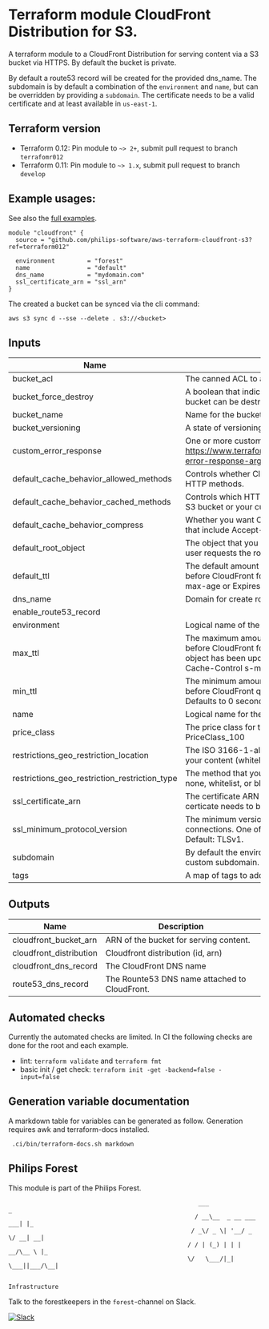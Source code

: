 # Terraform module CloudFront Distribution for S3.

A terraform module to a CloudFront Distribution for serving content via a S3 bucket via HTTPS. By default the bucket is private.

By default a route53 record will be created for the provided dns_name. The subdomain is by default a combination of the `environment` and `name`, but can be overridden by providing a `subdomain`. The certificate needs to be a valid certificate and at least available in `us-east-1`.


## Terraform version

- Terraform 0.12: Pin module to `~> 2+`, submit pull request to branch `terrafomr012`
- Terraform 0.11: Pin module to `~> 1.x`, submit pull request to branch `develop`


## Example usages:
See also the [full examples](./examples).

```
module "cloudfront" {
  source = "github.com/philips-software/aws-terraform-cloudfront-s3?ref=terraform012"

  environment         = "forest"
  name                = "default"
  dns_name            = "mydomain.com"
  ssl_certificate_arn = "ssl_arn"
}

```
The created a bucket can be synced via the cli command:
```
aws s3 sync d --sse --delete . s3://<bucket>
```

## Inputs

| Name | Description | Type | Default | Required |
|------|-------------|:----:|:-----:|:-----:|
| bucket\_acl | The canned ACL to apply. Defaults to private. | string | `"private"` | no |
| bucket\_force\_destroy | A boolean that indicates all objects should be deleted from the bucket so that the bucket can be destroyed without error. These objects are not recoverable. | bool | `"false"` | no |
| bucket\_name | Name for the bucket. | string | `""` | no |
| bucket\_versioning | A state of versioning | bool | `"false"` | no |
| custom\_error\_response | One or more custom error response elements (multiples allowed), see https://www.terraform.io/docs/providers/aws/r/cloudfront_distribution.html#custom-error-response-arguments | list(map(string)) | `<list>` | no |
| default\_cache\_behavior\_allowed\_methods | Controls whether CloudFront caches the response to requests using the specified HTTP methods. | list(string) | `<list>` | no |
| default\_cache\_behavior\_cached\_methods | Controls which HTTP methods CloudFront processes and forwards to your Amazon S3 bucket or your custom origin. | list(string) | `<list>` | no |
| default\_cache\_behavior\_compress | Whether you want CloudFront to automatically compress content for web requests that include Accept-Encoding: gzip in the request header (default: false). | bool | `"false"` | no |
| default\_root\_object | The object that you want CloudFront to return (for example, index.html) when an end user requests the root URL. | string | `"index.html"` | no |
| default\_ttl | The default amount of time (in seconds) that an object is in a CloudFront cache before CloudFront forwards another request in the absence of an Cache-Control max-age or Expires header. Defaults to 1 day. | number | `"86400"` | no |
| dns\_name | Domain for create route53 records, mandory by default. | string | `""` | no |
| enable\_route53\_record |  | bool | `"true"` | no |
| environment | Logical name of the environment. | string | n/a | yes |
| max\_ttl | The maximum amount of time (in seconds) that an object is in a CloudFront cache before CloudFront forwards another request to your origin to determine whether the object has been updated. Only effective in the presence of Cache-Control max-age, Cache-Control s-maxage, and Expires headers. Defaults to 365 days. | number | `"31536000"` | no |
| min\_ttl | The minimum amount of time that you want objects to stay in CloudFront caches before CloudFront queries your origin to see whether the object has been updated. Defaults to 0 seconds. | number | `"0"` | no |
| name | Logical name for the distribution. | string | n/a | yes |
| price\_class | The price class for this distribution. One of PriceClass_All, PriceClass_200, PriceClass_100 | string | `"PriceClass_100"` | no |
| restrictions\_geo\_restriction\_location | The ISO 3166-1-alpha-2 codes for which you want CloudFront either to distribute your content (whitelist) or not distribute your content (blacklist). | list | `<list>` | no |
| restrictions\_geo\_restriction\_restriction\_type | The method that you want to use to restrict distribution of your content by country: none, whitelist, or blacklist. | string | `"none"` | no |
| ssl\_certificate\_arn | The certificate ARN for the provided domain. Be aware that for cloud front the certicate needs to be available in us-east-1. | string | `""` | no |
| ssl\_minimum\_protocol\_version | The minimum version of the SSL protocol that you want CloudFront to use for HTTPS connections. One of SSLv3, TLSv1, TLSv1_2016, TLSv1.1_2016 or TLSv1.2_2018. Default: TLSv1. | string | `"TLSv1.2_2018"` | no |
| subdomain | By default the environment name is used as subdomain, set this variable to use a custom subdomain. No dots are supported yet. | string | `""` | no |
| tags | A map of tags to add to the resources | map(string) | `<map>` | no |

## Outputs

| Name | Description |
|------|-------------|
| cloudfront\_bucket\_arn | ARN of the bucket for serving content. |
| cloudfront\_distribution | Cloudfront distribution (id, arn) |
| cloudfront\_dns\_record | The CloudFront DNS name |
| route53\_dns\_record | The Rounte53 DNS name attached to CloudFront. |


## Automated checks
Currently the automated checks are limited. In CI the following checks are done for the root and each example.
- lint: `terraform validate` and `terraform fmt`
- basic init / get check: `terraform init -get -backend=false -input=false`

## Generation variable documentation
A markdown table for variables can be generated as follow. Generation requires awk and terraform-docs installed.

```
 .ci/bin/terraform-docs.sh markdown
```

## Philips Forest

This module is part of the Philips Forest.

```
                                                     ___                   _
                                                    / __\__  _ __ ___  ___| |_
                                                   / _\/ _ \| '__/ _ \/ __| __|
                                                  / / | (_) | | |  __/\__ \ |_
                                                  \/   \___/|_|  \___||___/\__|  

                                                                 Infrastructure
```

Talk to the forestkeepers in the `forest`-channel on Slack.

[![Slack](https://philips-software-slackin.now.sh/badge.svg)](https://philips-software-slackin.now.sh)

